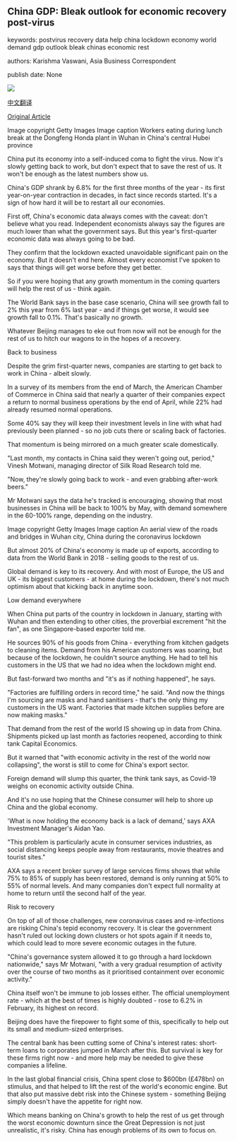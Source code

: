 ## China GDP: Bleak outlook for economic recovery post-virus

keywords: postvirus recovery data help china lockdown economy world demand gdp outlook bleak chinas economic rest

authors: Karishma Vaswani, Asia Business Correspondent

publish date: None

![](https://ichef.bbci.co.uk/news/1024/branded_news/14746/production/_111828738_workers.jpg)

[中文翻译](China%20GDP%3A%20Bleak%20outlook%20for%20economic%20recovery%20post-virus_zh.md)

[Original Article](https://www.bbc.com/news/business-52305259)

Image copyright Getty Images Image caption Workers eating during lunch break at the Dongfeng Honda plant in Wuhan in China's central Hubei province

China put its economy into a self-induced coma to fight the virus. Now it's slowly getting back to work, but don't expect that to save the rest of us. It won't be enough as the latest numbers show us.

China's GDP shrank by 6.8% for the first three months of the year - its first year-on-year contraction in decades, in fact since records started. It's a sign of how hard it will be to restart all our economies.

First off, China's economic data always comes with the caveat: don't believe what you read. Independent economists always say the figures are much lower than what the government says. But this year's first-quarter economic data was always going to be bad.

They confirm that the lockdown exacted unavoidable significant pain on the economy. But it doesn't end here. Almost every economist I've spoken to says that things will get worse before they get better.

So if you were hoping that any growth momentum in the coming quarters will help the rest of us - think again.

The World Bank says in the base case scenario, China will see growth fall to 2% this year from 6% last year - and if things get worse, it would see growth fall to 0.1%. That's basically no growth.

Whatever Beijing manages to eke out from now will not be enough for the rest of us to hitch our wagons to in the hopes of a recovery.

Back to business

Despite the grim first-quarter news, companies are starting to get back to work in China - albeit slowly.

In a survey of its members from the end of March, the American Chamber of Commerce in China said that nearly a quarter of their companies expect a return to normal business operations by the end of April, while 22% had already resumed normal operations.

Some 40% say they will keep their investment levels in line with what had previously been planned - so no job cuts there or scaling back of factories.

That momentum is being mirrored on a much greater scale domestically.

"Last month, my contacts in China said they weren't going out, period," Vinesh Motwani, managing director of Silk Road Research told me.

"Now, they're slowly going back to work - and even grabbing after-work beers."

Mr Motwani says the data he's tracked is encouraging, showing that most businesses in China will be back to 100% by May, with demand somewhere in the 60-100% range, depending on the industry.

Image copyright Getty Images Image caption An aerial view of the roads and bridges in Wuhan city, China during the coronavirus lockdown

But almost 20% of China's economy is made up of exports, according to data from the World Bank in 2018 - selling goods to the rest of us.

Global demand is key to its recovery. And with most of Europe, the US and UK - its biggest customers - at home during the lockdown, there's not much optimism about that kicking back in anytime soon.

Low demand everywhere

When China put parts of the country in lockdown in January, starting with Wuhan and then extending to other cities, the proverbial excrement "hit the fan", as one Singapore-based exporter told me.

He sources 90% of his goods from China - everything from kitchen gadgets to cleaning items. Demand from his American customers was soaring, but because of the lockdown, he couldn't source anything. He had to tell his customers in the US that we had no idea when the lockdown might end.

But fast-forward two months and "it's as if nothing happened", he says.

"Factories are fulfilling orders in record time," he said. "And now the things I'm sourcing are masks and hand sanitisers - that's the only thing my customers in the US want. Factories that made kitchen supplies before are now making masks."

That demand from the rest of the world IS showing up in data from China. Shipments picked up last month as factories reopened, according to think tank Capital Economics.

But it warned that "with economic activity in the rest of the world now collapsing", the worst is still to come for China's export sector.

Foreign demand will slump this quarter, the think tank says, as Covid-19 weighs on economic activity outside China.

And it's no use hoping that the Chinese consumer will help to shore up China and the global economy.

'What is now holding the economy back is a lack of demand,' says AXA Investment Manager's Aidan Yao.

"This problem is particularly acute in consumer services industries, as social distancing keeps people away from restaurants, movie theatres and tourist sites."

AXA says a recent broker survey of large services firms shows that while 75% to 85% of supply has been restored, demand is only running at 50% to 55% of normal levels. And many companies don't expect full normality at home to return until the second half of the year.

Risk to recovery

On top of all of those challenges, new coronavirus cases and re-infections are risking China's tepid economy recovery. It is clear the government hasn't ruled out locking down clusters or hot spots again if it needs to, which could lead to more severe economic outages in the future.

"China's governance system allowed it to go through a hard lockdown nationwide," says Mr Motwani, "with a very gradual resumption of activity over the course of two months as it prioritised containment over economic activity."

China itself won't be immune to job losses either. The official unemployment rate - which at the best of times is highly doubted - rose to 6.2% in February, its highest on record.

Beijing does have the firepower to fight some of this, specifically to help out its small and medium-sized enterprises.

The central bank has been cutting some of China's interest rates: short-term loans to corporates jumped in March after this. But survival is key for these firms right now - and more help may be needed to give these companies a lifeline.

In the last global financial crisis, China spent close to $600bn (£478bn) on stimulus, and that helped to lift the rest of the world's economic engine. But that also put massive debt risk into the Chinese system - something Beijing simply doesn't have the appetite for right now.

Which means banking on China's growth to help the rest of us get through the worst economic downturn since the Great Depression is not just unrealistic, it's risky. China has enough problems of its own to focus on.